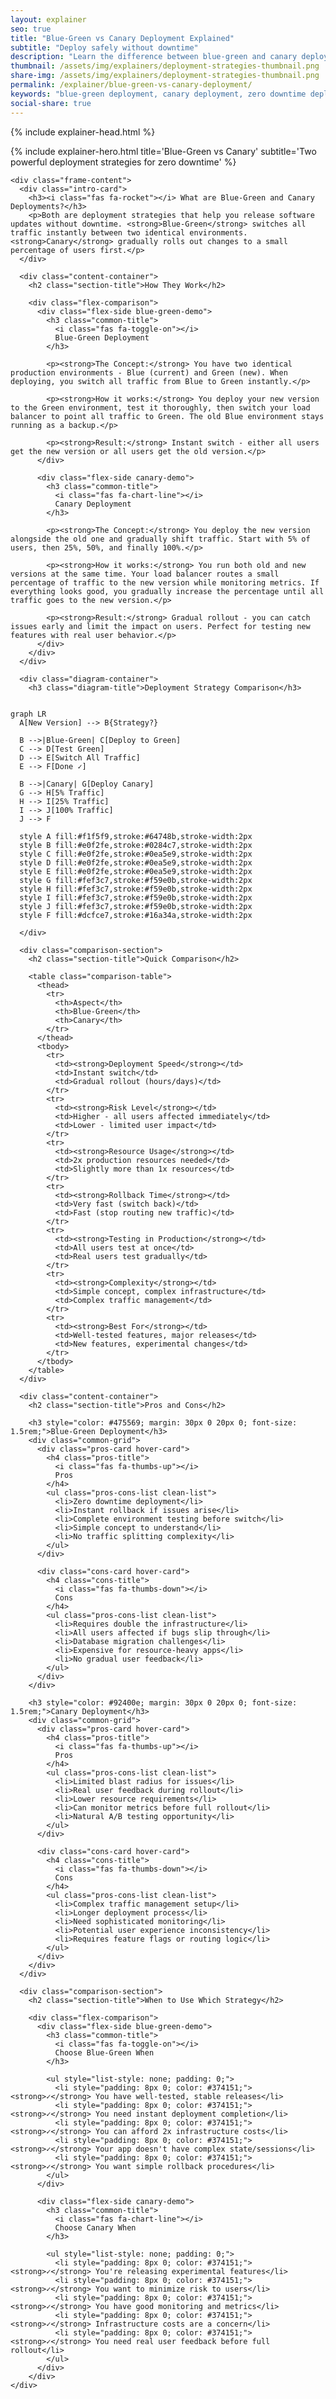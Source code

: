 ```yaml
---
layout: explainer
seo: true
title: "Blue-Green vs Canary Deployment Explained"
subtitle: "Deploy safely without downtime"
description: "Learn the difference between blue-green and canary deployment strategies. Understand how to deploy your applications safely with zero downtime using practical examples and visual diagrams."
thumbnail: /assets/img/explainers/deployment-strategies-thumbnail.png
share-img: /assets/img/explainers/deployment-strategies-thumbnail.png  
permalink: /explainer/blue-green-vs-canary-deployment/
keywords: "blue-green deployment, canary deployment, zero downtime deployment, deployment strategies, DevOps, continuous deployment"
social-share: true
---
```


{% include explainer-head.html %}

<style>

/* Theme-specific styles for blue-green vs canary - Muted palette */

.blue-green-demo {
  background: linear-gradient(135deg, #f1f5f9 0%, #e2e8f0 100%);
  border-color: #64748b;
}

.canary-demo {
  background: linear-gradient(135deg, #faf5f0 0%, #f3e8dc 100%);
  border-color: #a16207;
}


.blue-green-demo .common-title {
  color: #475569;
}

.canary-demo .common-title {
  color: #92400e;
}


.pros-card {
  background: linear-gradient(135deg, #f0f9f4 0%, #e4f2e4 100%);
  border-color: #65a30d;
}

.cons-card {
  background: linear-gradient(135deg, #fef7f7 0%, #f5e5e5 100%);
  border-color: #b91c1c;
}

.pros-title {
  color: #365314;
  font-size: 1.3rem;
  font-weight: 700;
  margin: 0 0 15px 0;
  display: flex;
  align-items: center;
  gap: 10px;
}

.cons-title {
  color: #991b1b;
  font-size: 1.3rem;
  font-weight: 700;
  margin: 0 0 15px 0;
  display: flex;
  align-items: center;
  gap: 10px;
}

.pros-cons-list.clean-list li {
  padding: 8px 0;
  color: #374151;
  line-height: 1.5;
  background: transparent;
  border: none;
  box-shadow: none;
  margin-bottom: 5px;
}

.pros-card .pros-cons-list.clean-list li::before {
  content: "✓";
  color: #365314;
  margin-right: 10px;
  font-weight: bold;
}

.cons-card .pros-cons-list.clean-list li::before {
  content: "✗";
  color: #991b1b;
  margin-right: 10px;
  font-weight: bold;
}

</style>

<div class="explainer">
  <div class="explainer-frame">
    {% include explainer-hero.html title='Blue-Green vs Canary' subtitle='Two powerful deployment strategies for zero downtime' %}
    
    <div class="frame-content">
      <div class="intro-card">
        <h3><i class="fas fa-rocket"></i> What are Blue-Green and Canary Deployments?</h3>
        <p>Both are deployment strategies that help you release software updates without downtime. <strong>Blue-Green</strong> switches all traffic instantly between two identical environments. <strong>Canary</strong> gradually rolls out changes to a small percentage of users first.</p>
      </div>

      <div class="content-container">
        <h2 class="section-title">How They Work</h2>
        
        <div class="flex-comparison">
          <div class="flex-side blue-green-demo">
            <h3 class="common-title">
              <i class="fas fa-toggle-on"></i>
              Blue-Green Deployment
            </h3>
            
            <p><strong>The Concept:</strong> You have two identical production environments - Blue (current) and Green (new). When deploying, you switch all traffic from Blue to Green instantly.</p>
            
            <p><strong>How it works:</strong> You deploy your new version to the Green environment, test it thoroughly, then switch your load balancer to point all traffic to Green. The old Blue environment stays running as a backup.</p>
            
            <p><strong>Result:</strong> Instant switch - either all users get the new version or all users get the old version.</p>
          </div>
          
          <div class="flex-side canary-demo">
            <h3 class="common-title">
              <i class="fas fa-chart-line"></i>
              Canary Deployment
            </h3>
            
            <p><strong>The Concept:</strong> You deploy the new version alongside the old one and gradually shift traffic. Start with 5% of users, then 25%, 50%, and finally 100%.</p>
            
            <p><strong>How it works:</strong> You run both old and new versions at the same time. Your load balancer routes a small percentage of traffic to the new version while monitoring metrics. If everything looks good, you gradually increase the percentage until all traffic goes to the new version.</p>
            
            <p><strong>Result:</strong> Gradual rollout - you can catch issues early and limit the impact on users. Perfect for testing new features with real user behavior.</p>
          </div>
        </div>
      </div>

      <div class="diagram-container">
        <h3 class="diagram-title">Deployment Strategy Comparison</h3>
        
<pre><code class="language-mermaid">
graph LR
  A[New Version] --> B{Strategy?}
  
  B -->|Blue-Green| C[Deploy to Green]
  C --> D[Test Green]
  D --> E[Switch All Traffic]
  E --> F[Done ✓]
  
  B -->|Canary| G[Deploy Canary]
  G --> H[5% Traffic]
  H --> I[25% Traffic]
  I --> J[100% Traffic]
  J --> F
  
  style A fill:#f1f5f9,stroke:#64748b,stroke-width:2px
  style B fill:#e0f2fe,stroke:#0284c7,stroke-width:2px
  style C fill:#e0f2fe,stroke:#0ea5e9,stroke-width:2px
  style D fill:#e0f2fe,stroke:#0ea5e9,stroke-width:2px
  style E fill:#e0f2fe,stroke:#0ea5e9,stroke-width:2px
  style G fill:#fef3c7,stroke:#f59e0b,stroke-width:2px
  style H fill:#fef3c7,stroke:#f59e0b,stroke-width:2px
  style I fill:#fef3c7,stroke:#f59e0b,stroke-width:2px
  style J fill:#fef3c7,stroke:#f59e0b,stroke-width:2px
  style F fill:#dcfce7,stroke:#16a34a,stroke-width:2px
</code></pre>
        
      </div>

      <div class="comparison-section">
        <h2 class="section-title">Quick Comparison</h2>
        
        <table class="comparison-table">
          <thead>
            <tr>
              <th>Aspect</th>
              <th>Blue-Green</th>
              <th>Canary</th>
            </tr>
          </thead>
          <tbody>
            <tr>
              <td><strong>Deployment Speed</strong></td>
              <td>Instant switch</td>
              <td>Gradual rollout (hours/days)</td>
            </tr>
            <tr>
              <td><strong>Risk Level</strong></td>
              <td>Higher - all users affected immediately</td>
              <td>Lower - limited user impact</td>
            </tr>
            <tr>
              <td><strong>Resource Usage</strong></td>
              <td>2x production resources needed</td>
              <td>Slightly more than 1x resources</td>
            </tr>
            <tr>
              <td><strong>Rollback Time</strong></td>
              <td>Very fast (switch back)</td>
              <td>Fast (stop routing new traffic)</td>
            </tr>
            <tr>
              <td><strong>Testing in Production</strong></td>
              <td>All users test at once</td>
              <td>Real users test gradually</td>
            </tr>
            <tr>
              <td><strong>Complexity</strong></td>
              <td>Simple concept, complex infrastructure</td>
              <td>Complex traffic management</td>
            </tr>
            <tr>
              <td><strong>Best For</strong></td>
              <td>Well-tested features, major releases</td>
              <td>New features, experimental changes</td>
            </tr>
          </tbody>
        </table>
      </div>

      <div class="content-container">
        <h2 class="section-title">Pros and Cons</h2>
        
        <h3 style="color: #475569; margin: 30px 0 20px 0; font-size: 1.5rem;">Blue-Green Deployment</h3>
        <div class="common-grid">
          <div class="pros-card hover-card">
            <h4 class="pros-title">
              <i class="fas fa-thumbs-up"></i>
              Pros
            </h4>
            <ul class="pros-cons-list clean-list">
              <li>Zero downtime deployment</li>
              <li>Instant rollback if issues arise</li>
              <li>Complete environment testing before switch</li>
              <li>Simple concept to understand</li>
              <li>No traffic splitting complexity</li>
            </ul>
          </div>
          
          <div class="cons-card hover-card">
            <h4 class="cons-title">
              <i class="fas fa-thumbs-down"></i>
              Cons
            </h4>
            <ul class="pros-cons-list clean-list">
              <li>Requires double the infrastructure</li>
              <li>All users affected if bugs slip through</li>
              <li>Database migration challenges</li>
              <li>Expensive for resource-heavy apps</li>
              <li>No gradual user feedback</li>
            </ul>
          </div>
        </div>
        
        <h3 style="color: #92400e; margin: 30px 0 20px 0; font-size: 1.5rem;">Canary Deployment</h3>
        <div class="common-grid">
          <div class="pros-card hover-card">
            <h4 class="pros-title">
              <i class="fas fa-thumbs-up"></i>
              Pros
            </h4>
            <ul class="pros-cons-list clean-list">
              <li>Limited blast radius for issues</li>
              <li>Real user feedback during rollout</li>
              <li>Lower resource requirements</li>
              <li>Can monitor metrics before full rollout</li>
              <li>Natural A/B testing opportunity</li>
            </ul>
          </div>
          
          <div class="cons-card hover-card">
            <h4 class="cons-title">
              <i class="fas fa-thumbs-down"></i>
              Cons
            </h4>
            <ul class="pros-cons-list clean-list">
              <li>Complex traffic management setup</li>
              <li>Longer deployment process</li>
              <li>Need sophisticated monitoring</li>
              <li>Potential user experience inconsistency</li>
              <li>Requires feature flags or routing logic</li>
            </ul>
          </div>
        </div>
      </div>

      <div class="comparison-section">
        <h2 class="section-title">When to Use Which Strategy</h2>
        
        <div class="flex-comparison">
          <div class="flex-side blue-green-demo">
            <h3 class="common-title">
              <i class="fas fa-toggle-on"></i>
              Choose Blue-Green When
            </h3>
            
            <ul style="list-style: none; padding: 0;">
              <li style="padding: 8px 0; color: #374151;"><strong>✓</strong> You have well-tested, stable releases</li>
              <li style="padding: 8px 0; color: #374151;"><strong>✓</strong> You need instant deployment completion</li>
              <li style="padding: 8px 0; color: #374151;"><strong>✓</strong> You can afford 2x infrastructure costs</li>
              <li style="padding: 8px 0; color: #374151;"><strong>✓</strong> Your app doesn't have complex state/sessions</li>
              <li style="padding: 8px 0; color: #374151;"><strong>✓</strong> You want simple rollback procedures</li>
            </ul>
          </div>
          
          <div class="flex-side canary-demo">
            <h3 class="common-title">
              <i class="fas fa-chart-line"></i>
              Choose Canary When
            </h3>
            
            <ul style="list-style: none; padding: 0;">
              <li style="padding: 8px 0; color: #374151;"><strong>✓</strong> You're releasing experimental features</li>
              <li style="padding: 8px 0; color: #374151;"><strong>✓</strong> You want to minimize risk to users</li>
              <li style="padding: 8px 0; color: #374151;"><strong>✓</strong> You have good monitoring and metrics</li>
              <li style="padding: 8px 0; color: #374151;"><strong>✓</strong> Infrastructure costs are a concern</li>
              <li style="padding: 8px 0; color: #374151;"><strong>✓</strong> You need real user feedback before full rollout</li>
            </ul>
          </div>
        </div>
    </div>
  </div>
</div>
